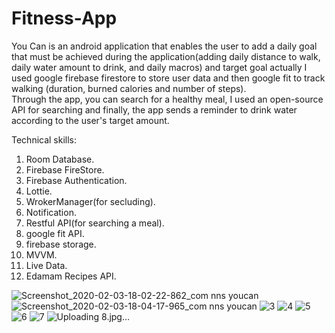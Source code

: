 # Fitness-App
You Can is an android application that enables the user to add a daily goal that must be achieved during the application(adding daily distance to walk, daily water amount to drink, and daily macros) and target goal actually I used google firebase firestore to store user 
data and then google fit to track walking (duration, burned calories and number of steps).  
Through the app, you can search for a healthy meal, I used an open-source API for searching and finally, the app sends a reminder to drink water according to the user's target amount.

Technical skills:

1. Room Database.
2. Firebase FireStore.
3. Firebase Authentication.
4. Lottie.
5. WrokerManager(for secluding).
6. Notification.
7. Restful API(for searching a meal).
8. google fit API.
9. firebase storage.
10. MVVM.
11. Live Data.
12. Edamam Recipes API.

![Screenshot_2020-02-03-18-02-22-862_com nns youcan](https://user-images.githubusercontent.com/56439567/179028624-3b9e9256-8d0d-4deb-81da-2328b14fed67.jpg)
![Screenshot_2020-02-03-18-04-17-965_com nns youcan](https://user-images.githubusercontent.com/56439567/179028684-3669ebac-47e7-4082-b12b-aff9749f2111.jpg)
![3](https://user-images.githubusercontent.com/56439567/179028798-96c50b8c-9531-466c-9eb6-f9f0e3cbcfa9.jpg)
![4](https://user-images.githubusercontent.com/56439567/179028804-3133a485-a74d-4b42-9cf4-8c7455b7f862.jpg)
![5](https://user-images.githubusercontent.com/56439567/179028914-460cd93d-2e62-411c-864c-fb255c57f293.jpg)
![6](https://user-images.githubusercontent.com/56439567/179028924-c3ec11b0-74fe-42fa-8b0f-0c0afe0af73e.jpg)
![7](https://user-images.githubusercontent.com/56439567/179028933-16537bfc-bafb-4131-ab43-f0b52da41b9f.jpg)
![Uploading 8.jpg…]()
